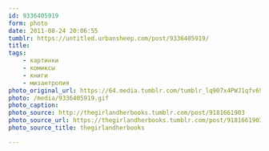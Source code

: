 ```yaml
---
id: 9336405919
form: photo
date: 2011-08-24 20:06:55
tumblr: https://untitled.urbansheep.com/post/9336405919/
title:
tags:
    - картинки
    - комиксы
    - книги
    - мизантропия
photo_original_url: https://64.media.tumblr.com/tumblr_lq907x4PWJ1qfv69jo1_400.gif
photo: /media/9336405919.gif
photo_caption: 
photo_source: http://thegirlandherbooks.tumblr.com/post/9181661903
photo_source_url: https://thegirlandherbooks.tumblr.com/post/9181661903
photo_source_title: thegirlandherbooks

---
```


